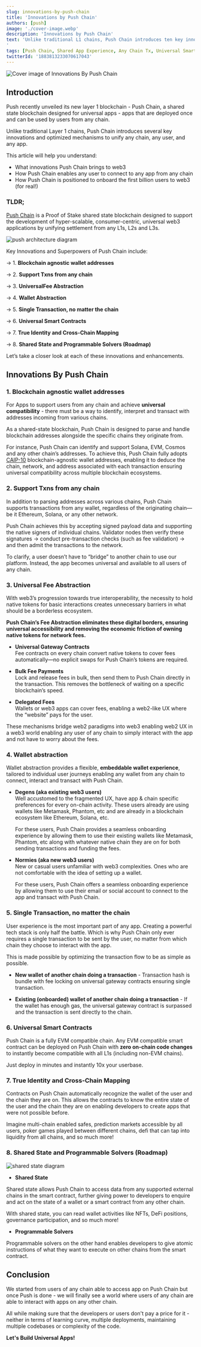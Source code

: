 ```yaml
---
slug: innovations-by-push-chain
title: 'Innovations by Push Chain'
authors: [push]
image: './cover-image.webp'
description: 'Innovations by Push Chain'
text: 'Unlike traditional L1 chains, Push Chain introduces ten key innovations and optimized mechanisms to unify any chain, any user, and any app. This article will help you understand - What Innovations Push Chain brings to Web3!
'
tags: [Push Chain, Shared App Experience, Any Chain Tx, Universal Smart Contracts, Shared State Blockchain, Consumer Tx, Parallel Validators, Dynamic Sharding]
twitterId: '1883813233070617043'
---
```


![Cover image of Innovations By Push Chain](./cover-image.webp)

<!--truncate-->

## Introduction

Push recently unveiled its new layer 1 blockchain - Push Chain, a shared state blockchain designed for universal apps - apps that are deployed once and can be used by users from any chain.

Unlike traditional Layer 1 chains, Push Chain introduces several key innovations and optimized mechanisms to unify any chain, any user, and any app.

This article will help you understand:

- What innovations Push Chain brings to web3
- How Push Chain enables any user to connect to any app from any chain
- How Push Chain is positioned to onboard the first billion users to web3 (for real!)

### TLDR;

[Push Chain](https://push.org/chain/) is a Proof of Stake shared state blockchain designed to support the development of hyper-scalable, consumer-centric, universal web3 applications by unifying settlement from any L1s, L2s and L3s.

<!-- architecture diagram -->

![push architecture diagram](./image1.webp)

Key Innovations and Superpowers of Push Chain include:

→ 1. **Blockchain agnostic wallet addresses**

→ 2. **Support Txns from any chain**

→ 3. **UniversalFee Abstraction**

→ 4. **Wallet Abstraction**

→ 5. **Single Transaction, no matter the chain**

→ 6. **Universal Smart Contracts**

→ 7. **True Identity and Cross-Chain Mapping**

→ 8. **Shared State and Programmable Solvers (Roadmap)**

Let’s take a closer look at each of these innovations and enhancements.

## Innovations By Push Chain

### 1. Blockchain agnostic wallet addresses

For Apps to support users from any chain and achieve **universal compatibility** - there must be a way to identify, interpret and transact with addresses incoming from various chains.

As a shared-state blockchain, Push Chain is designed to parse and handle blockchain addresses alongside the specific chains they originate from.

For instance, Push Chain can identify and support Solana, EVM, Cosmos and any other chain’s addresses.
To achieve this, Push Chain fully adopts [CAIP-10](https://github.com/ChainAgnostic/CAIPs/blob/main/CAIPs/caip-10.md) blockchain-agnostic wallet addresses, enabling it to deduce the chain, network, and address associated with each transaction ensuring universal compatibility across multiple blockchain ecosystems.

### 2. Support Txns from any chain

In addition to parsing addresses across various chains, Push Chain supports transactions from any wallet, regardless of the originating chain—be it Ethereum, Solana, or any other network.

Push Chain achieves this by accepting signed payload data and supporting the native signers of individual chains. Validator nodes then verify these signatures → conduct pre-transaction checks (such as fee validation) → and then admit the transactions to the network.

<!-- Here’s a quick demo of an app that lets you send transactions to Push Chain from any chain of your choice.


<video width="640" height="360" controls>
  <source src="./simulate_push_chain.mp4" type="video/mp4" />
</video> -->

To clarify, a user doesn’t have to “bridge” to another chain to use our platform. Instead, the app becomes universal and available to all users of any chain.

### 3. Universal Fee Abstraction

With web3’s progression towards true interoperability, the necessity to hold native tokens for basic interactions creates unnecessary barriers in what should be a borderless ecosystem.

**Push Chain’s Fee Abstraction eliminates these digital borders, ensuring universal accessibility and removing the economic friction of owning native tokens for network fees.**

- **Universal Gateway Contracts**<br />
  Fee contracts on every chain convert native tokens to cover fees automatically—no explicit swaps for Push Chain’s tokens are required.

- **Bulk Fee Payments**<br />
  Lock and release fees in bulk, then send them to Push Chain directly in the transaction. This removes the bottleneck of waiting on a specific blockchain’s speed.

- **Delegated Fees**<br />
  Wallets or web3 apps can cover fees, enabling a web2-like UX where the “website” pays for the user.

These mechanisms bridge web2 paradigms into web3 enabling web2 UX in a web3 world enabling any user of any chain to simply interact with the app and not have to worry about the fees.

### 4. Wallet abstraction

Wallet abstraction provides a flexible, **embeddable wallet experience**, tailored to individual user journeys enabling any wallet from any chain to connect, interact and transact with Push Chain.

- **Degens (aka existing web3 users)**<br />
  Well accustomed to the fragmented UX, have app & chain specific preferences for every on-chain activity. These users already are using wallets like Metamask, Phantom, etc and are already in a blockchain ecosystem like Ethereum, Solana, etc.

  For these users, Push Chain provides a seamless onboarding experience by allowing them to use their existing wallets like Metamask, Phantom, etc along with whatever native chain they are on for both sending transactions and funding the fees.

- **Normies (aka new web3 users)**<br />
  New or casual users unfamiliar with web3 complexities. Ones who are not comfortable with the idea of setting up a wallet.

  For these users, Push Chain offers a seamless onboarding experience by allowing them to use their email or social account to connect to the app and transact with Push Chain.

### 5. Single Transaction, no matter the chain

User experience is the most important part of any app. Creating a powerful tech stack is only half the battle. Which is why Push Chain only ever requires a single transaction to be sent by the user, no matter from which chain they choose to interact with the app.

This is made possible by optimizing the transaction flow to be as simple as possible.

- **New wallet of another chain doing a transaction** - Transaction hash is bundle with fee locking on universal gateway contracts ensuring single transaction.

- **Existing (onboarded) wallet of another chain doing a transaction** - If the wallet has enough gas, the universal gateway contract is surpassed and the transaction is sent directly to the chain.

### 6. Universal Smart Contracts

Push Chain is a fully EVM compatible chain. Any EVM compatible smart contract can be deployed on Push Chain with **zero on-chain code changes** to instantly become compatible with all L1s (including non-EVM chains).

Just deploy in minutes and instantly 10x your userbase.

### 7. True Identity and Cross-Chain Mapping

Contracts on Push Chain automatically recognize the wallet of the user and the chain they are on. This allows the contracts to know the entire state of the user and the chain they are on enabling developers to create apps that were not possible before.

Imagine multi-chain enabled safes, prediction markets accessible by all users, poker games played between different chains, defi that can tap into liquidity from all chains, and so much more!

### 8. Shared State and Programmable Solvers (Roadmap)

<!-- shared state diagram -->

![shared state diagram](./image2.webp)

- **Shared State**<br />

Shared state allows Push Chain to access data from any supported external chains in the smart contract, further giving power to developers to enquire and act on the state of a wallet or a smart contract from any other chain.

With shared state, you can read wallet activities like NFTs, DeFi positions, governance participation, and so much more!

- **Programmable Solvers**<br />

Programmable solvers on the other hand enables developers to give atomic instructions of what they want to execute on other chains from the smart contract.

## Conclusion

We started from users of any chain able to access app on Push Chain but once Push is done - we will finally see a world where users of any chain are able to interact with apps on any other chain.

All while making sure that the developers or users don't pay a price for it - neither in terms of learning curve, multiple deployments, maintaining multiple codebases or complexity of the code.

**Let's Build Universal Apps!**
